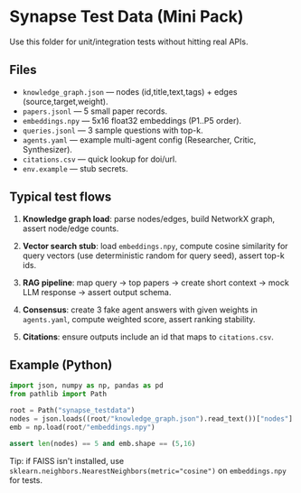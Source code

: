 # Synapse Test Data (Mini Pack)

Use this folder for unit/integration tests without hitting real APIs.

## Files
- `knowledge_graph.json` — nodes (id,title,text,tags) + edges (source,target,weight).
- `papers.jsonl` — 5 small paper records.
- `embeddings.npy` — 5x16 float32 embeddings (P1..P5 order).
- `queries.jsonl` — 3 sample questions with top-k.
- `agents.yaml` — example multi-agent config (Researcher, Critic, Synthesizer).
- `citations.csv` — quick lookup for doi/url.
- `env.example` — stub secrets.

## Typical test flows
1. **Knowledge graph load**: parse nodes/edges, build NetworkX graph, assert node/edge counts.

2. **Vector search stub**: load `embeddings.npy`, compute cosine similarity for query vectors (use deterministic random for query seed), assert top-k ids.

3. **RAG pipeline**: map query -> top papers -> create short context -> mock LLM response -> assert output schema.

4. **Consensus**: create 3 fake agent answers with given weights in `agents.yaml`, compute weighted score, assert ranking stability.

5. **Citations**: ensure outputs include an id that maps to `citations.csv`.

## Example (Python)
```python
import json, numpy as np, pandas as pd
from pathlib import Path

root = Path("synapse_testdata")
nodes = json.loads((root/"knowledge_graph.json").read_text())["nodes"]
emb = np.load(root/"embeddings.npy")

assert len(nodes) == 5 and emb.shape == (5,16)
```

Tip: if FAISS isn't installed, use `sklearn.neighbors.NearestNeighbors(metric="cosine")` on `embeddings.npy` for tests.
